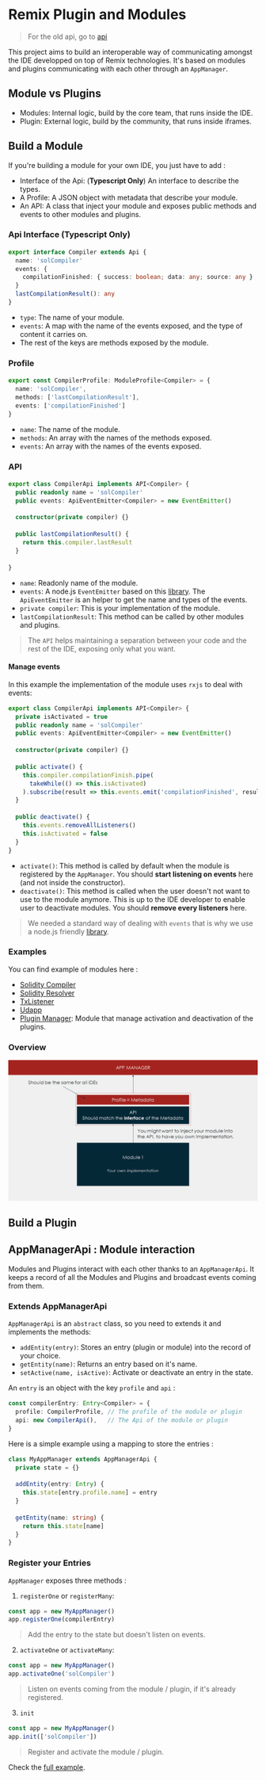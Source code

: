 # Remix Plugin and Modules

> For the old api, go to [api](./api.md)

This project aims to build an interoperable way of communicating amongst the IDE developped on top of Remix technologies. It's based on modules and plugins communicating with each other through an `AppManager`.

## Module vs Plugins

- Modules: Internal logic, build by the core team, that runs inside the IDE.
- Plugin: External logic, build by the community, that runs inside iframes.

## Build a Module
If you're building a module for your own IDE, you just have to add : 
- Interface of the Api: (**Typescript Only**) An interface to describe the types.
- A Profile: A JSON object with metadata that describe your module.
- An API: A class that inject your module and exposes public methods and events to other modules and plugins.

### Api Interface (**Typescript Only**)
```typescript
export interface Compiler extends Api {
  name: 'solCompiler'
  events: {
    compilationFinished: { success: boolean; data: any; source: any }
  }
  lastCompilationResult(): any
}
```

- `type`: The name of your module.
- `events`: A map with the name of the events exposed, and the type of content it carries on.
- The rest of the keys are methods exposed by the module.

### Profile
```typescript
export const CompilerProfile: ModuleProfile<Compiler> = {
  name: 'solCompiler',
  methods: ['lastCompilationResult'],
  events: ['compilationFinished']
}
```

- `name`: The name of the module.
- `methods`: An array with the names of the methods exposed.
- `events`: An array with the names of the events exposed.

### API
```typescript
export class CompilerApi implements API<Compiler> {
  public readonly name = 'solCompiler'
  public events: ApiEventEmitter<Compiler> = new EventEmitter()

  constructor(private compiler) {}

  public lastCompilationResult() {
    return this.compiler.lastResult
  }

}
```

- `name`: Readonly name of the module.
- `events`: A node.js `EventEmitter` based on this [library](https://www.npmjs.com/package/events). The `ApiEventEmitter` is an helper to get the name and types of the events.
- `private compiler`: This is your implementation of the module.
- `lastCompilationResult`: This method can be called by other modules and plugins.

> The `API` helps maintaining a separation between your code and the rest of the IDE, exposing only what you want.

#### Manage events
In this example the implementation of the module uses `rxjs` to deal with events: 
```typescript
export class CompilerApi implements API<Compiler> {
  private isActivated = true
  public readonly name = 'solCompiler'
  public events: ApiEventEmitter<Compiler> = new EventEmitter()

  constructor(private compiler) {}

  public activate() {
    this.compiler.compilationFinish.pipe(
      takeWhile(() => this.isActivated)
    ).subscribe(result => this.events.emit('compilationFinished', result))
  }

  public deactivate() {
    this.events.removeAllListeners()
    this.isActivated = false
  }
}
```

- `activate()`: This method is called by default when the module is registered by the `AppManager`. You should **start listening on events** here (and not inside the constructor).
- `deactivate()`: This method is called when the user doesn't not want to use to the module anymore. This is up to the IDE developer to enable user to deactivate modules. You should **remove every listeners** here. 

> We needed a standard way of dealing with `events` that is why we use a node.js friendly [library](https://www.npmjs.com/package/events). 

### Examples
You can find example of modules here : 
- [Solidity Compiler](./examples/modules/compiler.module.ts)
- [Solidity Resolver](./examples/modules/resolver.module.ts)
- [TxListener](./examples/modules/txlistener.module.ts)
- [Udapp](./examples/modules/udapp.module.ts)
- [Plugin Manager](./examples/modules/plugManager.module.ts): Module that manage activation and deactivation of the plugins.


### Overview
![Module Overview](./doc/imgs/module.png "Module Achitecture")

## Build a Plugin

## AppManagerApi : Module interaction
Modules and Plugins interact with each other thanks to an `AppManagerApi`. It keeps a record of all the Modules and Plugins and broadcast events coming from them.

### Extends AppManagerApi
`AppManagerApi` is an `abstract` class, so you need to extends it and implements the methods: 
- `addEntity(entry)`: Stores an entry (plugin or module) into the record of your choice.
- `getEntity(name)`: Returns an entry based on it's name.
- `setActive(name, isActive)`: Activate or deactivate an entry in the state.

An `entry` is an object with the key `profile` and `api` : 
```typescript
const compilerEntry: Entry<Compiler> = {
  profile: CompilerProfile,	// The profile of the module or plugin
  api: new CompilerApi(),   // The Api of the module or plugin
}
```

Here is a simple example using a mapping to store the entries : 
```typescript
class MyAppManager extends AppManagerApi {
  private state = {}

  addEntity(entry: Entry) {
    this.state[entry.profile.name] = entry
  }

  getEntity(name: string) {
    return this.state[name]
  }
}
```

### Register your Entries
`AppManager` exposes three methods : 
1. `registerOne` or `registerMany`:
```typescript
const app = new MyAppManager()
app.registerOne(compilerEntry)
```
> Add the entry to the state but doesn't listen on events.

2. `activateOne` or `activateMany`:
```typescript
const app = new MyAppManager()
app.activateOne('solCompiler')
```
> Listen on events coming from the module / plugin, if it's already registered.

3. `init`
```typescript
const app = new MyAppManager()
app.init(['solCompiler'])
```
> Register and activate the module / plugin. 

Check the [full example](./examples/full/0-starter.ts).
